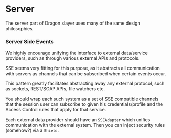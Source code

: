 # Server

The server part of Dragon slayer uses many of the same design philosophies.

### Server Side Events

We highly encourage unifying the interface to external data/service providers, such as through various external APIs and protocols.

SSE seems very fitting for this purpose, as it abstracts all communication with servers as channels that can be subscribed when certain events occur.

This pattern greatly facilitates abstracting away any external protocol, such as sockets, REST/SOAP APIs, file watchers etc.

You should wrap each such system as a set of SSE compatible channels that the session user can subscribe to given his credentials/profile and the Access Control rules that apply for that service.

Each external data provider should have an `SSEAdapter` which unifies communication with the external system. Then you can inject security rules (somehow?) via a `Shield`.
